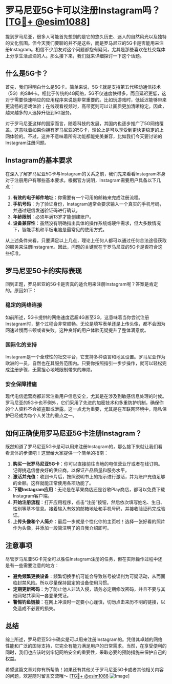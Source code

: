 # 罗马尼亚5G卡可以注册Instagram吗？[[TG💪+ @esim1088](https://t.me/s/esim1088)]

提到罗马尼亚，很多人可能首先想到的是它的悠久历史、迷人的自然风光以及独特的文化氛围。但今天我们要聊的并不是这些，而是罗马尼亚的5G卡是否能用来注册Instagram。相信不少朋友对这个问题都抱有疑问，尤其是那些喜欢在社交媒体上分享生活点滴的人。那么接下来，我们就来详细探讨一下这个话题。

## 什么是5G卡？

首先，我们得明白什么是5G卡。简单来说，5G卡就是支持第五代移动通信技术（5G）的SIM卡。相比于传统的4G网络，5G不仅速度快得多，而且延迟更低，这对于需要快速响应的应用程序来说是非常重要的。比如玩游戏时，低延迟能够带来更流畅的游戏体验；在线观看视频时，高带宽则可以让画质更加清晰稳定。因此，越来越多的人选择升级到5G服务。

对于罗马尼亚这样的国家而言，随着科技的发展，其国内也逐步推广了5G网络覆盖。这意味着如果你拥有罗马尼亚的5G卡，理论上是可以享受到更快更稳定的上网体验的。不过，这并不意味着所有功能都能完美兼容，比如我们今天要讨论的Instagram注册问题。

## Instagram的基本要求

在深入了解罗马尼亚5G卡与Instagram的关系之前，我们先来看看Instagram本身对于注册用户有哪些基本要求。根据官方说明，Instagram需要用户具备以下几点：

1. **有效的电子邮件地址**：你需要有一个可用的邮箱来完成注册流程。
2. **手机号码**：为了验证身份，Instagram通常会要求输入一个真实的手机号码，并通过短信发送验证码进行确认。
3. **年龄限制**：必须年满13岁才能创建账户。
4. **设备兼容性**：虽然没有明确指出具体的操作系统或硬件需求，但大多数情况下，智能手机和平板电脑是最常见的使用方式。

从上述条件来看，只要满足以上几点，理论上任何人都可以通过任何合法途径获取的服务来注册Instagram。因此，问题的关键就在于罗马尼亚的5G卡是否符合这些标准。

## 罗马尼亚5G卡的实际表现

回到正题，罗马尼亚的5G卡是否真的适合用来注册Instagram呢？答案是肯定的。原因如下：

### 稳定的网络连接

如前所述，5G卡提供的网络速度远超4G甚至3G，这意味着当你尝试注册Instagram时，整个过程会非常顺畅。无论是填写表单还是上传头像，都不会因为网速过慢而卡顿或者失败。这种良好的用户体验无疑提升了整体满意度。

### 国际化的支持

Instagram是一个全球性的社交平台，它支持多种语言和地区设置。罗马尼亚作为欧洲的一员，自然也在其服务范围内。只要你按照指引一步步操作，就可以轻松完成注册步骤，无需担心地域限制带来的麻烦。

### 安全保障措施

现代电信运营商都非常注重用户信息安全，尤其是在涉及到敏感信息处理的时候。罗马尼亚的5G卡也不例外，它们采用了先进的加密技术和多重防护机制，确保你的个人资料不会被盗取或泄露。这一点尤为重要，尤其是在互联网环境中，隐私保护已经成为每个人关注的重点之一。

## 如何正确使用罗马尼亚5G卡注册Instagram？

既然知道了罗马尼亚5G卡是可以用来注册Instagram的，那么接下来就让我们看看具体的步骤吧！这里给大家提供一个简单的指南：

1. **购买一张罗马尼亚5G卡**：你可以直接前往当地的电信营业厅或者在线订购。记得挑选信誉良好的供应商，以保证产品质量和服务水平。
2. **激活并充值**：收到卡片后，按照说明书上的指示进行激活，并为账户充值足够的金额。这样就能正常使用各项功能了。
3. **下载Instagram应用**：无论是在苹果商店还是谷歌Play商店，都可以免费下载Instagram客户端。
4. **开始注册流程**：打开应用程序，点击“注册”按钮，然后依次填写姓名、生日、性别等基本信息。接着输入有效的邮箱地址和手机号码，并接收验证码完成验证。
5. **上传头像和个人简介**：最后一步就是个性化你的主页啦！选择一张好看的照片作为头像，并添加一段简洁明了的自我介绍即可。

## 注意事项

尽管罗马尼亚5G卡完全可以胜任Instagram注册的任务，但在实际操作过程中还是有一些需要注意的地方：

- **避免频繁更换设备**：频繁切换手机可能会导致账号被误判为可疑活动，从而面临封禁风险。所以尽量保持固定的设备使用习惯。
- **定期更新密码**：为了防止他人非法入侵，请务必定期修改密码，并且不要与其他网站共享同一套登录凭证。
- **警惕钓鱼链接**：在网上冲浪时一定要小心谨慎，切勿点击来历不明的链接，以免造成不必要的损失。

## 总结

综上所述，罗马尼亚5G卡确实是可以用来注册Instagram的。凭借其卓越的网络性能和广泛的国际支持，它完全有能力满足用户的日常需求。当然，在享受便利的同时，我们也应该时刻牢记网络安全的重要性，采取必要的预防措施来保护自己的权益。

希望这篇文章对你有所帮助！如果还有其他关于罗马尼亚5G卡或者其他相关内容的问题，欢迎随时留言交流哦～ [[TG💪+ @esim1088](https://t.me/s/esim1088) ![Image](https://i.postimg.cc/4NQfJmqS/Snipaste-2025-05-13-00-14-12.png)]